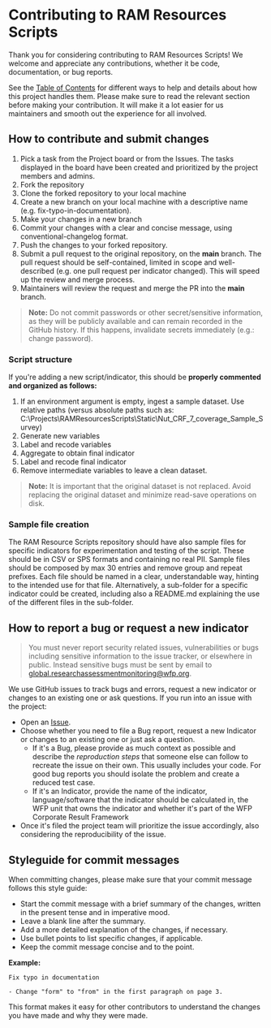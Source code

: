 <!-- omit in toc -->
# Contributing to RAM Resources Scripts

Thank you for considering contributing to RAM Resources Scripts! We welcome and appreciate any contributions, whether it be code, documentation, or bug reports.

See the [Table of Contents](#table-of-contents) for different ways to help and details about how this project handles them. Please make sure to read the relevant section before making your contribution. It will make it a lot easier for us maintainers and smooth out the experience for all involved. 

## How to contribute and submit changes

1. Pick a task from the Project board or from the Issues. The tasks displayed in the board have been created and prioritized by the project members and admins.
2. Fork the repository
3. Clone the forked repository to your local machine
4. Create a new branch on your local machine with a descriptive name (e.g. fix-typo-in-documentation).
5. Make your changes in a new branch
6. Commit your changes with a clear and concise message, using conventional-changelog format. 
7. Push the changes to your forked repository. 
8. Submit a pull request to the original repository, on the **main** branch. The pull request should be self-contained, limited in scope and well-described (e.g. one pull request per indicator changed). This will speed up the review and merge process. 
9. Maintainers will review the request and merge the PR into the **main** branch. 
    
> **Note:**  Do not commit passwords or other secret/sensitive information, as they will be publicly available and can remain recorded in the GitHub history. If this happens, invalidate secrets immediately (e.g.: change password).

### Script structure
If  you're adding a new script/indicator, this should be **properly commented and organized as follows:**
1. If an environment argument is empty, ingest a sample dataset. Use relative paths (versus absolute paths such as: C:\Projects\RAMResourcesScripts\Static\Nut_CRF_7_coverage_Sample_Survey)
2. Generate new variables
3. Label and recode variables
4. Aggregate to obtain final indicator
5. Label and recode final indicator
6. Remove intermediate variables to leave a clean dataset. 
   
> **Note:** It is important that the original dataset is not replaced. Avoid replacing the original dataset and minimize read-save operations on disk.

### Sample file creation
The RAM Resource Scripts repository should have also sample files for specific indicators for experimentation and testing of the script. These should be in CSV  or SPS formats and containing no real PII. Sample files should be composed by max 30 entries and remove group and repeat prefixes. 
Each file should be named in a clear, understandable way, hinting to the intended use for that file. Alternatively, a sub-folder for a specific indicator could be created, including also a README.md explaining the use of the different files in the sub-folder.


## How to report a bug or request a new indicator

> You must never report security related issues, vulnerabilities or bugs including sensitive information to the issue tracker, or elsewhere in public. Instead sensitive bugs must be sent by email to <global.researchassessmentmonitoring@wfp.org>.

We use GitHub issues to track bugs and errors, request a new indicator or changes to an existing one or ask questions. If you run into an issue with the project:

- Open an [Issue](https://github.com/WFP-VAM/RAMResourcesScripts/issues/new/choose). 
- Choose whether you need to file a Bug report, request a new Indicator or changes to an existing one or just ask a question.
  - If it's a Bug, please provide as much context as possible and describe the *reproduction steps* that someone else can follow to recreate the issue on their own. This usually includes your code. For good bug reports you should isolate the problem and create a reduced test case.
  -  If it's an Indicator, provide the name of the indicator, language/software that the indicator should be calculated in, the WFP unit that owns the indicator and whether it's part of the WFP Corporate Result Framework
-  Once it's filed the project team will prioritize the issue accordingly, also considering the reproducibility of the issue. 

## Styleguide for commit messages 

When committing changes, please make sure that your commit message follows this style guide:

- Start the commit message with a brief summary of the changes, written in the present tense and in imperative mood. 
- Leave a blank line after the summary.
- Add a more detailed explanation of the changes, if necessary.
- Use bullet points to list specific changes, if applicable.
- Keep the commit message concise and to the point.

**Example:**
```
Fix typo in documentation

- Change "form" to "from" in the first paragraph on page 3.
```

This format makes it easy for other contributors to understand the changes you have made and why they were made.
